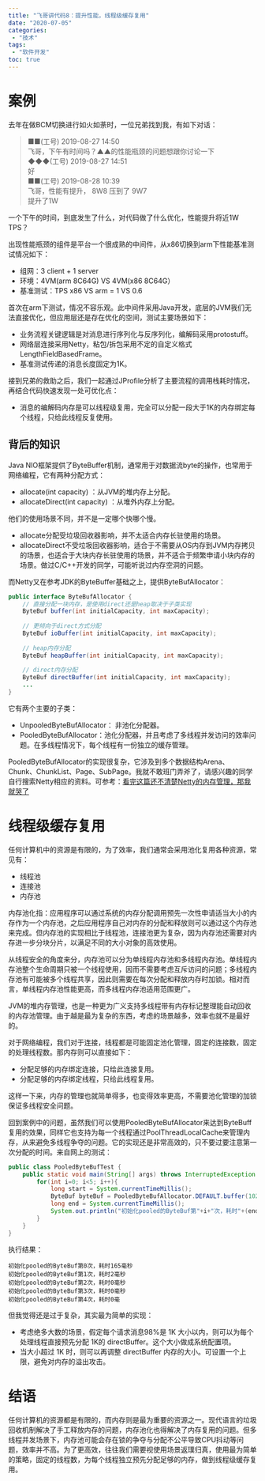 ```yaml
---
title: "飞哥讲代码8：提升性能，线程级缓存复用"
date: "2020-07-05"
categories:
 - "技术"
tags:
 - "软件开发"
toc: true
---
```


# 案例

去年在做BCM切换进行如火如荼时，一位兄弟找到我，有如下对话：

> ■■(工号) 2019-08-27 14:50   
> 飞哥，下午有时间吗？▲▲的性能瓶颈的问题想跟你讨论一下  
> ◆◆◆(工号) 2019-08-27 14:51  
> 好   
> ■■(工号) 2019-08-28 10:39  
> 飞哥，性能有提升， 8W8 压到了 9W7  
> 提升了1W  

一个下午的时间，到底发生了什么，对代码做了什么优化，性能提升将近1W TPS？

出现性能瓶颈的组件是平台一个很成熟的中间件，从x86切换到arm下性能基准测试情况如下：

 - 组网：3 client + 1 server
 - 环境：4VM(arm 8C64G) VS 4VM(x86 8C64G）
 - 基准测试：TPS x86 VS arm = 1 VS 0.6

<!--more-->
首次在arm下测试，情况不容乐观。此中间件采用Java开发，底层的JVM我们无法直接优化，但应用层还是存在优化的空间，测试主要场景如下：

 - 业务流程关键逻辑是对消息进行序列化与反序列化，编解码采用protostuff。
 - 网络层连接采用Netty，粘包/拆包采用不定的自定义格式LengthFieldBasedFrame。
 - 基准测试传递的消息长度固定为1K。


接到兄弟的救助之后，我们一起通过JProfile分析了主要流程的调用栈耗时情况，再结合代码快速发现一处可优化点：

 - 消息的编解码内存是可以线程级复用，完全可以分配一段大于1K的内存绑定每个线程，只给此线程反复使用。

## 背后的知识

Java NIO框架提供了ByteBuffer机制，通常用于对数据流byte的操作，也常用于网络编程，它有两种分配方式：

 -  allocate(int capacity) ：从JVM的堆内存上分配。
 -  allocateDirect(int capacity) ：从堆外内存上分配。

他们的使用场景不同，并不是一定哪个快哪个慢。

 - allocate分配受垃圾回收器影响，并不太适合内存长驻使用的场景。
 - allocateDirect不受垃圾回收器影响，适合于不需要从OS内存到JVM内存拷贝的场景，也适合于大块内存长驻使用的场景，并不适合于频繁申请小块内存的场景。做过C/C++开发的同学，可能听说过内存空洞的问题。

而Netty又在参考JDK的ByteBuffer基础之上，提供ByteBufAllocator：

```java
public interface ByteBufAllocator {
    // 直接分配一块内存，是使用direct还是heap取决于子类实现
    ByteBuf buffer(int initialCapacity, int maxCapacity);
 
    // 更倾向于direct方式分配
    ByteBuf ioBuffer(int initialCapacity, int maxCapacity);
 
    // heap内存分配
    ByteBuf heapBuffer(int initialCapacity, int maxCapacity);
 
    // direct内存分配
    ByteBuf directBuffer(int initialCapacity, int maxCapacity);
    ...
}
```

它有两个主要的子类：

 - UnpooledByteBufAllocator： 非池化分配器。
 - PooledByteBufAllocator：池化分配器，并且考虑了多线程并发访问的效率问题。在多线程情况下，每个线程有一份独立的缓存管理。

PooledByteBufAllocator的实现很复杂，它涉及到多个数据结构Arena、Chunk、ChunkList、Page、SubPage。我就不敢班门弄斧了，请感兴趣的同学自行搜索Netty相应的资料。可参考：[看完这篇还不清楚Netty的内存管理，那我就哭了](https://blog.csdn.net/bjweimengshu/article/details/99260447?utm_medium=distribute.pc_relevant_t0.none-task-blog-BlogCommendFromMachineLearnPai2-1.nonecase&depth_1-utm_source=distribute.pc_relevant_t0.none-task-blog-BlogCommendFromMachineLearnPai2-1.nonecase)


# 线程级缓存复用

任何计算机中的资源是有限的，为了效率，我们通常会采用池化复用各种资源，常见有：

 - 线程池
 - 连接池
 - 内存池

内存池化指：应用程序可以通过系统的内存分配调用预先一次性申请适当大小的内存作为一个内存池，之后应用程序自己对内存的分配和释放则可以通过这个内存池来完成。但内存池的实现相比于线程池，连接池更为复杂，因为内存池还需要对内存进一步分块分片，以满足不同的大小对象的高效使用。

从线程安全的角度来分，内存池可以分为单线程内存池和多线程内存池。单线程内存池整个生命周期只被一个线程使用，因而不需要考虑互斥访问的问题；多线程内存池有可能被多个线程共享，因此则需要在每次分配和释放内存时加锁。相对而言，单线程内存池性能更高，而多线程内存池适用范围更广。

JVM的堆内存管理，也是一种更为广义支持多线程带有内存标记整理能自动回收的内存池管理。由于越是最为复杂的东西，考虑的场景越多，效率也就不是最好的。

对于网络编程，我们对于连接，线程都是可能固定池化管理，固定的连接数，固定的处理线程数。那内存则可以直接如下：

 - 分配足够的内存绑定连接，只给此连接复用。
 - 分配足够的内存绑定线程，只给此线程复用。
  
这样一下来，内存的管理也就简单得多，也变得效率更高，不需要池化管理的加锁保证多线程安全问题。

回到案例中的问题，虽然我们可以使用PooledByteBufAllocator来达到ByteBuff复用的效果，同样它也支持为每一个线程通过PoolThreadLocalCache来管理内存，从来避免多线程争夺的问题。它的实现还是非常高效的，只不要过要注意第一次分配的时间。来自网上的测试：

```Java
public class PooledByteBufTest {
    public static void main(String[] args) throws InterruptedException {
        for(int i=0; i<5; i++){
            long start = System.currentTimeMillis();
            ByteBuf byteBuf = PooledByteBufAllocator.DEFAULT.buffer(1024*1024);
            long end = System.currentTimeMillis();
            System.out.println("初始化pooled的ByteBuf第"+i+"次，耗时"+(end-start)+"毫秒");
        }
    }
}
```

执行结果：
```
初始化pooled的ByteBuf第0次，耗时165毫秒
初始化pooled的ByteBuf第1次，耗时2毫秒
初始化pooled的ByteBuf第2次，耗时0毫秒
初始化pooled的ByteBuf第3次，耗时0毫秒
初始化pooled的ByteBuf第4次，耗时0毫
```

但我觉得还是过于复杂，其实最为简单的实现：

 - 考虑绝多大数的场景，假定每个请求消息98%是 1K 大小以内，则可以为每个处理线程直接预先分配 1K的 directBuffer。这个大小做成系统配置项。
 - 当大小超过 1K 时，则可以再调整 directBuffer 内存的大小。可设置一个上限，避免对内存的溢出攻击。


# 结语

任何计算机的资源都是有限的，而内存则是最为重要的资源之一。现代语言的垃圾回收机制解决了手工释放内存的问题，内存池化也得解决了内存复用的问题。但多线程并发场景下，内存池可能会存在锁的争夺与分配不公平导致CPU抖动等问题，效率并不高。为了更高效，往往我们需要视使用场景返璞归真，使用最为简单的策略，固定的线程数，为每个线程独立预先分配足够的内存，做到线程级缓存复用。